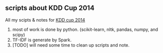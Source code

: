 ## scripts about KDD Cup 2014
All my scipts & notes for [KDD cup 2014](https://www.kaggle.com/c/kdd-cup-2014-predicting-excitement-at-donors-choose)

1. most of work is done by python. (scikit-learn, nltk, pandas, numpy, and scipy)
2. TF-IDF is generate by Spark.
3. [TODO] will need some time to clean up scripts and note.
